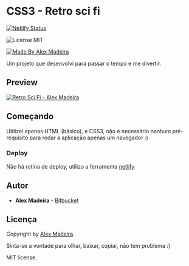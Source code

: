 # CSS3 - Retro sci fi

[![Netlify Status](https://api.netlify.com/api/v1/badges/f6cceb6a-be50-42e1-8c77-02b03dffe467/deploy-status)](https://app.netlify.com/sites/romantic-noyce-fed1c7/deploys)

![License MIT](https://img.shields.io/badge/license-MIT-green)

[![Made By Alex Madeira](https://img.shields.io/badge/%20made%20by-Alex%20Madeira-blue)](https://www.alexmadeira.com.br/)

Um projeto que desenvolvi para passar o tempo e me divertir.

## Preview

[![Retro Sci Fi - Alex Madeira](https://retro-sci-fi.alexmadeira.com.br/preview.gif)](https://retro-sci-fi.alexmadeira.com.br/)

## Começando

Utilizei apenas HTML (básico), e CSS3, não é necessário nenhum pré-requisito para rodar a aplicação apenas um navegador :)

### Deploy

Não há rotina de deploy, utilizo a ferramenta [netlify]("https://www.netlify.com/")

## Autor

- **Alex Madeira** - [Bitbucket](https://bitbucket.org/alexmadeira5/)

## Licença

Copyright by [Alex Madeira](https://www.alexmadeira.com.br/).

Sinta-se a vontade para olhar, baixar, copiar, não tem problema :)

MIT license.
